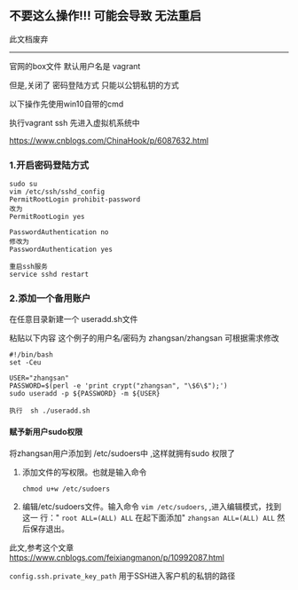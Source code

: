 ##  不要这么操作!!!  可能会导致 无法重启

此文档废弃

------



官网的box文件   默认用户名是 vagrant

但是,关闭了 密码登陆方式  只能以公钥私钥的方式

以下操作先使用win10自带的cmd  

执行vagrant ssh 先进入虚拟机系统中

https://www.cnblogs.com/ChinaHook/p/6087632.html

### 1.开启密码登陆方式

```
sudo su
vim /etc/ssh/sshd_config
PermitRootLogin prohibit-password
改为
PermitRootLogin yes

PasswordAuthentication no
修改为
PasswordAuthentication yes

重启ssh服务
service sshd restart
```



### 2.添加一个备用账户

在任意目录新建一个 useradd.sh文件

粘贴以下内容    这个例子的用户名/密码为 zhangsan/zhangsan   可根据需求修改

```
#!/bin/bash
set -Ceu

USER="zhangsan"
PASSWORD=$(perl -e 'print crypt("zhangsan", "\$6\$");')
sudo useradd -p ${PASSWORD} -m ${USER}
```

```
执行  sh ./useradd.sh
```

#### 赋予新用户sudo权限



将zhangsan用户添加到 /etc/sudoers中 ,这样就拥有sudo 权限了

1. 添加文件的写权限。也就是输入命令

   ``` chmod u+w /etc/sudoers ```

   

   

2. 编辑/etc/sudoers文件。输入命令
``` vim /etc/sudoers ```,
,进入编辑模式，找到这一 行："
``` root ALL=(ALL) ALL ```
在起下面添加"
``` zhangsan ALL=(ALL) ALL ```
然后保存退出。

此文,参考这个文章
https://www.cnblogs.com/feixiangmanon/p/10992087.html









`config.ssh.private_key_path`
用于SSH进入客户机的私钥的路径